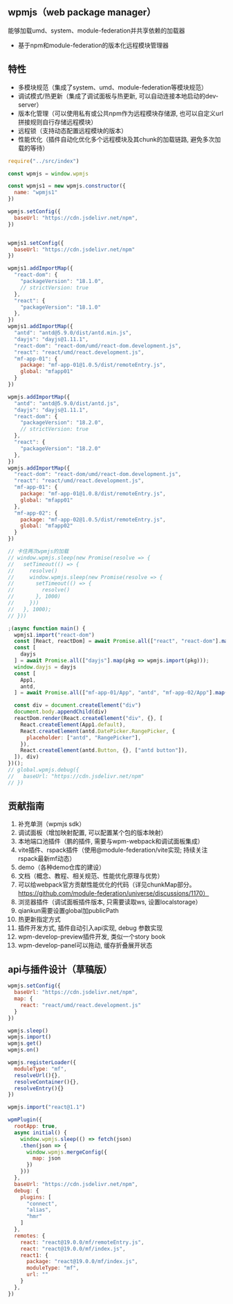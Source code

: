 ## wpmjs（web package manager）

能够加载umd、system、module-federation并共享依赖的加载器

* 基于npm和module-federation的版本化远程模块管理器

## 特性
* 多模块规范（集成了system、umd、module-federation等模块规范）
* 调试模式/热更新（集成了调试面板与热更新, 可以自动连接本地启动的dev-server）
* 版本化管理（可以使用私有或公共npm作为远程模块存储源, 也可以自定义url拼接规则自行存储远程模块）
* 远程锁（支持动态配置远程模块的版本）
* 性能优化（插件自动化优化多个远程模块及其chunk的加载链路, 避免多次加载的等待）



``` js
require("../src/index")

const wpmjs = window.wpmjs

const wpmjs1 = new wpmjs.constructor({
  name: "wpmjs1"
})

wpmjs.setConfig({
  baseUrl: "https://cdn.jsdelivr.net/npm",
})


wpmjs1.setConfig({
  baseUrl: "https://cdn.jsdelivr.net/npm"
})

wpmjs1.addImportMap({
  "react-dom": {
    "packageVersion": "18.1.0",
    // strictVersion: true
  },
  "react": {
    "packageVersion": "18.1.0"
  },
})
wpmjs1.addImportMap({
  "antd": "antd@5.9.0/dist/antd.min.js",
  "dayjs": "dayjs@1.11.1",
  "react-dom": "react-dom/umd/react-dom.development.js",
  "react": "react/umd/react.development.js",
  "mf-app-01": {
    package: "mf-app-01@1.0.5/dist/remoteEntry.js",
    global: "mfapp01"
  }
})

wpmjs.addImportMap({
  "antd": "antd@5.9.0/dist/antd.js",
  "dayjs": "dayjs@1.11.1",
  "react-dom": {
    "packageVersion": "18.2.0",
    // strictVersion: true
  },
  "react": {
    "packageVersion": "18.2.0"
  },
})
wpmjs.addImportMap({
  "react-dom": "react-dom/umd/react-dom.development.js",
  "react": "react/umd/react.development.js",
  "mf-app-01": {
    package: "mf-app-01@1.0.8/dist/remoteEntry.js",
    global: "mfapp01"
  },
  "mf-app-02": {
    package: "mf-app-02@1.0.5/dist/remoteEntry.js",
    global: "mfapp02"
  }
})

// 卡住两次wpmjs的加载
// window.wpmjs.sleep(new Promise(resolve => {
//   setTimeout(() => {
//     resolve()
//     window.wpmjs.sleep(new Promise(resolve => {
//       setTimeout(() => {
//         resolve()
//       }, 1000)
//     }))
//   }, 1000);
// }))

;(async function main() {
  wpmjs1.import("react-dom")
  const [React, reactDom] = await Promise.all(["react", "react-dom"].map(pkg => wpmjs.import(pkg)));
  const [
    dayjs
  ] = await Promise.all(["dayjs"].map(pkg => wpmjs.import(pkg)));
  window.dayjs = dayjs
  const [
    App1,
    antd,
  ] = await Promise.all(["mf-app-01/App", "antd", "mf-app-02/App"].map(pkg => wpmjs.import(pkg)));

  const div = document.createElement("div")
  document.body.appendChild(div)
  reactDom.render(React.createElement("div", {}, [
    React.createElement(App1.default),
    React.createElement(antd.DatePicker.RangePicker, {
      placeholder: ["antd", "RangePicker"],
    }),
    React.createElement(antd.Button, {}, ["antd button"]),
  ]), div)
})();
// global.wpmjs.debug({
//   baseUrl: "https://cdn.jsdelivr.net/npm"
// })
```



## 贡献指南
1. 补充单测（wpmjs sdk）
2. 调试面板（增加映射配置, 可以配置某个包的版本映射）
3. 本地端口池插件（鹏的插件, 需要与wpm-webpack和调试面板集成）
4. vite插件、rspack插件（使用@module-federation/vite实现; 持续关注rspack最新mf动态）
5. demo（各种demo仓库的建设）
6. 文档（概念、教程、相关规范、性能优化原理与优势）
7. 可以给webpack官方贡献性能优化的代码（详见chunkMap部分。https://github.com/module-federation/universe/discussions/1170）
8. 浏览器插件（调试面板插件版本, 只需要读取ws, 设置localstorage）
9. qiankun需要设置global加publicPath
10. 热更新指定方式
11. 插件开发方式, 插件自动引入api实现, debug 参数实现
12. wpm-develop-preview插件开发, 类似一个story book
13. wpm-develop-panel可以拖动, 缓存折叠展开状态





## api与插件设计（草稿版）

``` js
wpmjs.setConfig({
  baseUrl: "https://cdn.jsdelivr.net/npm",
  map: {
    react: "react/umd/react.development.js"
  }
})

wpmjs.sleep()
wpmjs.import()
wpmjs.get()
wpmjs.on()

wpmjs.registerLoader({
  moduleType: "mf",
  resolveUrl(){},
  resolveContainer(){},
  resolveEntry(){}
})

wpmjs.import("react@1.1")

wpmPlugin({
  rootApp: true,
  async initial() {
    window.wpmjs.sleep(() => fetch(json)
    .then(json => {
      window.wpmjs.mergeConfig({
        map: json
      })
    }))
  },
  baseUrl: "https://cdn.jsdelivr.net/npm",
  debug: {
    plugins: [
      "connect",
      "alias",
      "hmr"
    ]
  },
  remotes: {
    react: "react@19.0.0/mf/remoteEntry.js",
    react: "react@19.0.0/mf/index.js",
    react1: {
      package: "react@19.0.0/mf/index.js",
      moduleType: "mf",
      url: ""
    }
  },
})
```
